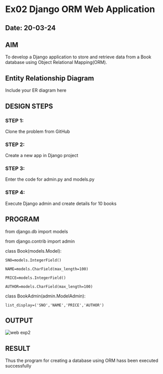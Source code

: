 # Ex02 Django ORM Web Application
## Date: 20-03-24

## AIM
To develop a Django application to store and retrieve data from a Book database using Object Relational Mapping(ORM).

## Entity Relationship Diagram

Include your ER diagram here

## DESIGN STEPS

### STEP 1:
Clone the problem from GitHub

### STEP 2:
Create a new app in Django project

### STEP 3:
Enter the code for admin.py and models.py

### STEP 4:
Execute Django admin and create details for 10 books

## PROGRAM

from django.db import models

from django.contrib import admin

class Book(models.Model):

    SNO=models.IntegerField()
    
    NAME=models.CharField(max_length=100)
    
    PRICE=models.IntegerField()
    
    AUTHOR=models.CharField(max_length=100)
    
    
 

class BookAdmin(admin.ModelAdmin):

    list_display=('SNO','NAME','PRICE','AUTHOR')

















## OUTPUT



![web exp2](https://github.com/sakamalesh/ORM2/assets/149148235/2791d9f2-fe8f-4091-a7d2-e436c71f52bd)




## RESULT
Thus the program for creating a database using ORM hass been executed successfully
